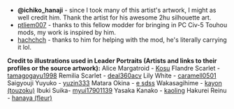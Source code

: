 - **@ichiko_hanaji** - since I took many of this artist's artwork, I might as well credit him. Thank the artist for his awesome 2hu silhouette art.
- [ptliem007](https://github.com/ptliem007) - thanks to this fellow modder for bringing in PC Civ-5 Touhou mods, my work is inspired by him.
- [hachchch](https://github.com/hachchch) - thanks to him for helping with the mod, he's literally carrying it lol.

**Credit to illustrations used in Leader Portraits (Artists and links to their profiles or the source artwork):**
Alice Margatroid - [Kosu](https://www.pixiv.net/en/users/5626224)
Flandre Scarlet - [tamagogayu1998](https://danbooru.donmai.us/posts/6730380)
Remilia Scarlet - [deal360acv](https://danbooru.donmai.us/posts/6364379?q=remilia_scarlet+order%3Ascore+rating%3Ageneral)
Lily White - [caramell0501](https://www.zerochan.net/3428709)
Saigyouji Yuyuko - [yuzin333](https://www.zerochan.net/3529610#google_vignette)
Matara Okina - [e sdss](https://danbooru.donmai.us/posts/5510405)
Wakasagihime - [kayon (touzoku)](https://www.pixiv.net/artworks/92753278)
Ibuki Suika- [myui17901139](https://danbooru.donmai.us/posts/6770555)
Yasaka Kanako - [kaoling](https://danbooru.donmai.us/posts/4075404?q=yasaka_kanako+order%3Ascore+rating%3Ageneral)
Hakurei Reinu - [hanaya (fleur)](https://www.pixiv.net/artworks/110192552)
